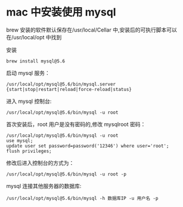 # mac 中安装使用 mysql

brew 安装的软件默认保存在/usr/local/Cellar 中,安装后的可执行脚本可以在/usr/local/opt 中找到

安装

```
brew install mysql@5.6
```

启动 mysql 服务：

```
/usr/local/opt/mysql@5.6/bin/mysql.server {start|stop|restart|reload|force-reload|status}
```

进入 mysql 控制台:

```
/usr/local/opt/mysql@5.6/bin/mysql -u root
```

首次安装后，root 用户是没有密码的,修改 mysqlroot 密码：

```
/usr/local/opt/mysql@5.6/bin/mysql -u root
use mysql;
update user set password=password('12346') where user='root';
flush privileges;
```

修改后进入控制台的方式为：

```
/usr/local/opt/mysql@5.6/bin/mysql -u root -p
```

mysql 连接其他服务器的数据库:

```
/usr/local/opt/mysql@5.6/bin/mysql -h 数据库IP -u 用户名 -p
```
